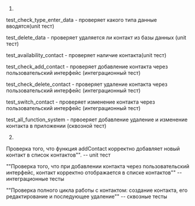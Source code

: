 1)
test_check_type_enter_data - проверяет какого типа данные вводятся(unit тест)

test_delete_data - проверяет удаляется ли контакт
из базы данных (unit тест)

test_availability_contact - проверяет наличие контакта(unit тест)

test_check_add_contact - проверяет добавление контакта через пользовательский
интерфейс (интеграционный тест)

test_check_delete_contact - проверяет удаление контакта через пользовательский интерфейс (интеграционный тест)

test_switch_contact - проверяет изменение контакта через пользовательский интерфейс
(интеграционный тест)

test_all_function_system - првоеряет добавление удаление и изменение контакта в приложении (сквозной тест)

2)
Проверка того, что функция addContact корректно добавляет новый контакт в список контактов"". -- unit тест

""Проверка того, что при добавлении контакта через пользовательский интерфейс, контакт корректно отображается в списке контактов"" -- интеграционные тесты

""Проверка полного цикла работы с контактом: создание контакта, его редактирование и последующее удаление"" -- сквозные тесты
